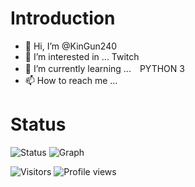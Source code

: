 # Introduction
- 👋 Hi, I’m @KinGun240
- 👀 I’m interested in ... Twitch
- 🌱 I’m currently learning ...　PYTHON 3
- 📫 How to reach me ...

# Status
![Status](https://github-readme-stats.vercel.app/api?username=KinGun240&count_private=true&show_icons=true&theme=dracula)
![Graph](https://github-profile-summary-cards.vercel.app/api/cards/profile-details?username=KinGun240&theme=dracula)

![Visitors](https://visitor-badge.glitch.me/badge?page_id=KinGun240&left_color=gray&right_color=blue)
![Profile views](https://komarev.com/ghpvc/?username=KinGun240)

<!---
KinGun240/KinGun240 is a ✨ special ✨ repository because its `README.md` (this file) appears on your GitHub profile.
You can click the Preview link to take a look at your changes.
--->

